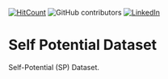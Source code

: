[![HitCount](http://hits.dwyl.com/ezygeo-ai/self-potential-dataset.svg)](http://hits.dwyl.com/ezygeo-ai/self-potential-dataset)
![GitHub contributors](https://img.shields.io/github/contributors/ezygeo-ai/self-potential-dataset)
[![LinkedIn](https://img.shields.io/badge/-LinkedIn-black.svg?style=flat&logo=linkedin&colorB=555)](https://www.linkedin.com/company/28696953)

# Self Potential Dataset

Self-Potential (SP) Dataset.
